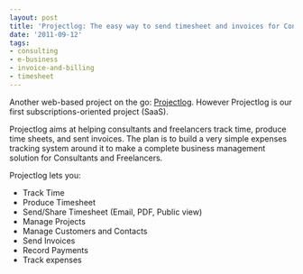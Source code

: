 ```yaml
---
layout: post
title: 'Projectlog: The easy way to send timesheet and invoices for Consultants'
date: '2011-09-12'
tags:
- consulting
- e-business
- invoice-and-billing
- timesheet
---
```


Another web-based project on the go:
[Projectlog](http://getprojectlog.com/). However Projectlog is our first subscriptions-oriented project (SaaS).

Projectlog aims at helping consultants and freelancers track time, produce time sheets, and sent invoices. The plan is to build a very simple expenses tracking system around it to make a complete business management solution for Consultants and Freelancers.

Projectlog lets you:

* Track Time
* Produce Timesheet
* Send/Share Timesheet (Email, PDF, Public view)
* Manage Projects
* Manage Customers and Contacts
* Send Invoices
* Record Payments
* Track expenses
